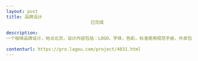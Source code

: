```yaml
---                
layout: post       
title: 品牌设计
                                已完成
           
description: 
一个咖啡品牌设计，地点北京，设计内容包括：LOGO，字体，色彩，标准使用规范手册，外卖包装，点餐单，名片等。
     
contenturl: https://pro.lagou.com/project/4831.html      
---                 
```

